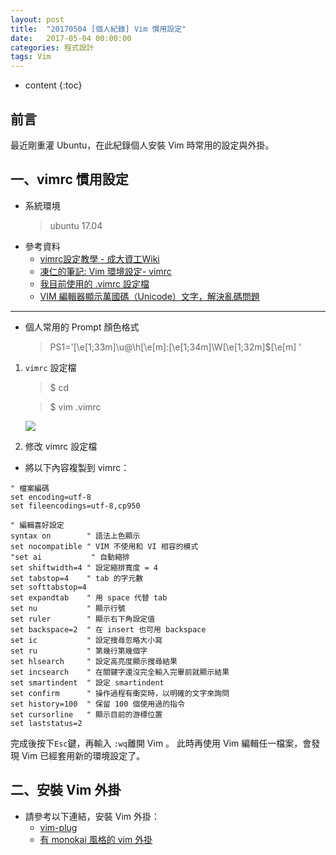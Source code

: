 ```yaml
---
layout: post
title:  "20170504 [個人紀錄] Vim 慣用設定"
date:   2017-05-04 00:00:00
categories: 程式設計
tags: Vim
---
```



* content
{:toc}

## 前言
最近剛重灌 Ubuntu，在此紀錄個人安裝 Vim 時常用的設定與外掛。


## 一、vimrc 慣用設定
* 系統環境
    > ubuntu 17.04
* 參考資料
    * [vimrc設定教學 - 成大資工Wiki](http://wiki.csie.ncku.edu.tw/vim/vimrc)
    * [凍仁的筆記: Vim 環境設定- vimrc](http://note.drx.tw/2008/01/vimrc-config.html)
    * [我目前使用的 .vimrc 設定檔](https://blog.roga.tw/2010/01/2350)
    * [VIM 編輯器顯示萬國碼（Unicode）文字，解決亂碼問題](https://blog.gtwang.org/tips/vim-working-with-unicode/)

---
* 個人常用的 Prompt 顏色格式

    > PS1='\[\e[1;33m\]\u@\h\[\e[m\]:\[\e[1;34m\]\W\[\e[1;32m\]\$\[\e[m\] '




1. `vimrc` 設定檔
	> $ cd

	> $ vim .vimrc

    ![](https://i.imgur.com/v4rOfdw.jpg)


2. 修改 vimrc 設定檔
* 將以下內容複製到 vimrc：

```
" 檔案編碼
set encoding=utf-8
set fileencodings=utf-8,cp950

" 編輯喜好設定 
syntax on        " 語法上色顯示
set nocompatible " VIM 不使用和 VI 相容的模式
"set ai           " 自動縮排
set shiftwidth=4 " 設定縮排寬度 = 4 
set tabstop=4    " tab 的字元數
set softtabstop=4
set expandtab    " 用 space 代替 tab
set nu		     " 顯示行號 
set ruler        " 顯示右下角設定值
set backspace=2  " 在 insert 也可用 backspace
set ic           " 設定搜尋忽略大小寫
set ru           " 第幾行第幾個字
set hlsearch     " 設定高亮度顯示搜尋結果
set incsearch    " 在關鍵字還沒完全輸入完畢前就顯示結果
set smartindent  " 設定 smartindent
set confirm      " 操作過程有衝突時，以明確的文字來詢問
set history=100  " 保留 100 個使用過的指令
set cursorline   " 顯示目前的游標位置
set laststatus=2
```

完成後按下`Esc`鍵，再輸入 `:wq`離開 Vim 。
此時再使用 Vim 編輯任一檔案，會發現 Vim 已經套用新的環境設定了。


## 二、安裝 Vim 外掛
* 請參考以下連結，安裝 Vim 外掛：
    * [vim-plug](https://github.com/junegunn/vim-plug)
    * [有 monokai 風格的 vim 外掛](https://github.com/sickill/vim-monokai)
